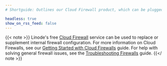 ```yaml
---
# Shortguide: Outlines our Cloud Firewall product, which can be plugged into any guide calling for a firewall.

headless: true
show_on_rss_feed: false
---
```


{{< note >}}
Linode's free [Cloud Firewall](https://www.linode.com/products/cloud-firewall/) service can be used to replace or supplement internal firewall configuration. For more information on Cloud Firewalls, see our [Getting Started with Cloud Firewalls](/docs/guides/getting-started-with-cloud-firewall/) guide. For help with solving general firewall issues, see the [Troubleshooting Firewalls](/docs/guides/troubleshooting-firewalls/) guide.
{{</ note >}}